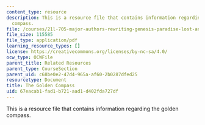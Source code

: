 ```yaml
---
content_type: resource
description: This is a resource file that contains information regarding the golden
  compass.
file: /courses/21l-705-major-authors-rewriting-genesis-paradise-lost-and-twentieth-century-fantasy-spring-2009/67eacab1fad1b721aad1d402fda727df_MIT21L_705S09_golden_comp.pdf
file_size: 115585
file_type: application/pdf
learning_resource_types: []
license: https://creativecommons.org/licenses/by-nc-sa/4.0/
ocw_type: OCWFile
parent_title: Related Resources
parent_type: CourseSection
parent_uid: c68be0e2-47d4-965a-af60-2b0287dfed25
resourcetype: Document
title: The Golden Compass
uid: 67eacab1-fad1-b721-aad1-d402fda727df
---
```

This is a resource file that contains information regarding the golden compass.